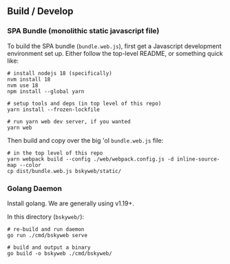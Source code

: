 
## Build / Develop

### SPA Bundle (monolithic static javascript file)

To build the SPA bundle (`bundle.web.js`), first get a Javascript development
environment set up. Either follow the top-level README, or something quick
like:

    # install nodejs 18 (specifically)
	nvm install 18
	nvm use 18
	npm install --global yarn

    # setup tools and deps (in top level of this repo)
    yarn install --frozen-lockfile

    # run yarn web dev server, if you wanted
    yarn web

Then build and copy over the big 'ol `bundle.web.js` file:

    # in the top level of this repo
    yarn webpack build --config ./web/webpack.config.js -d inline-source-map --color
    cp dist/bundle.web.js bskyweb/static/

### Golang Daemon

Install golang. We are generally using v1.19+.

In this directory (`bskyweb/`):

    # re-build and run daemon
    go run ./cmd/bskyweb serve

    # build and output a binary
    go build -o bskyweb ./cmd/bskyweb/

